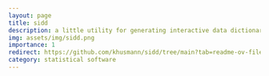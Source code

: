```yaml
---
layout: page
title: sidd
description: a little utility for generating interactive data dictionaries for frictionless data packages
img: assets/img/sidd.png
importance: 1
redirect: https://github.com/khusmann/sidd/tree/main?tab=readme-ov-file
category: statistical software
---
```

